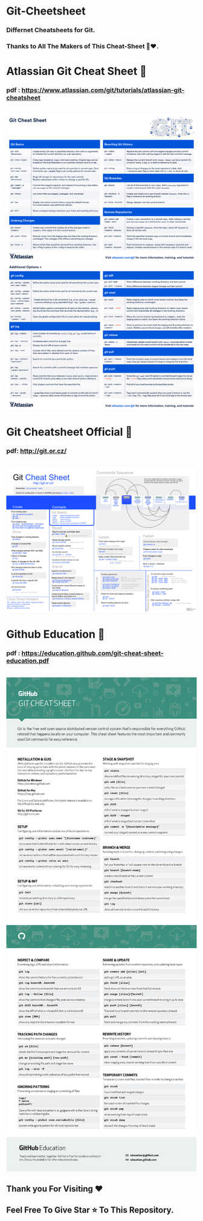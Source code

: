 # Git-Cheetsheet
### Differnet Cheatsheets for Git.
### Thanks to All The Makers of This Cheat-Sheet 🤝❤️.

# Atlassian Git Cheat Sheet 🌟
### pdf : https://www.atlassian.com/git/tutorials/atlassian-git-cheatsheet
<br>

<img src="atlassian-git-cheatsheet/atlassian-git-cheatsheet-1.png">
<img src="atlassian-git-cheatsheet/atlassian-git-cheatsheet-2.png">
<br>

# Git Cheatsheet Official 🌟
### pdf: http://git.or.cz/
<br>

<img src="git-cheat-sheet/git-cheat-sheet-1.png">
<br>

# Github Education 🌟
### pdf : https://education.github.com/git-cheat-sheet-education.pdf
<br>

<img src="git-cheat-sheet-education/git-cheat-sheet-education-1.png">
<img src="git-cheat-sheet-education/git-cheat-sheet-education-2.png">
<br>

## Thank you For Visiting ❤️

## Feel Free To Give Star ⭐ To This Repository.
